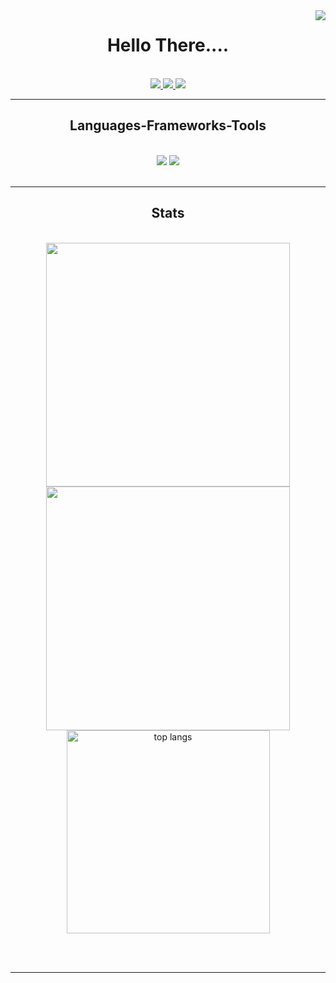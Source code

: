 
<img align="right" src="https://visitor-badge.laobi.icu/badge?page_id=deepakpremodnair.deepakpremodnair" />
<div align="center">
	<h1>Hello There....</h1>
</div>
<br/>
 
<div align="center"> 
  <a href="https://www.linkedin.com/in/deepak-p-nair/" target="_blank">
    <img src="https://img.shields.io/badge/LinkedIn-0077B5?style=for-the-badge&logo=linkedin&logoColor=white" target="_blank" />
  </a>
  <a href="https://www.instagram.com/deepakpremodnair/" target="_blank">
     <img src="https://img.shields.io/badge/Portfolio-FF5722?style=for-the-badge&logo=todoist&logoColor=white" target="_blank" /> <!-- sqlite, safari, google-chrome are other good icon options -->
  </a>
<a href="https://twitter.com/deepaknair_" target="_blank">
     <img src="https://img.shields.io/twitter/url?url=https%3A%2F%2Ftwitter.com%2Fdeepaknair_&label=%20" target="_blank" /> <!-- sqlite, safari, google-chrome are other good icon options -->
  </a>
</div>

 <hr/>
 
<h2 align="center"> Languages-Frameworks-Tools</h2>
<br/>
<div align="center">
    <img src="https://skillicons.dev/icons?i=react,cpp,html,css,vscode,github,tailwind,git,linux," />
    <img src="https://skillicons.dev/icons?i=nodejs,python,javascript,typescript,express,firebase,mongodb,c,java,nextjs,mysql" /><br>
</div>

<br/>
<hr/>


<h2 align="center"> Stats </h2>
<br>
<div align=center>
  <img width=390 src="https://github-readme-streak-stats.vercel.app/?user=deepakpremodnair&theme=react&border_radius=10"/>
  <img width=390 src="https://github-readme-stats-salesp07.vercel.app/api?username=deepakpremodnair&count_private=true&show_icons=true&theme=react&rank_icon=github&border_radius=10" />
  <br/>
  <img width=325 align="center" src="https://github-readme-stats.vercel.app/api/top-langs/?username=deepakpremodnair&hide=HTML&langs_count=8&layout=compact&theme=react&border_radius=10&size_weight=0.5&count_weight=0.5&exclude_repo=github-readme-stats" alt="top langs" />
</div>

<br/><br/>
<hr/>

<br/>
